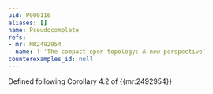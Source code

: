 ```yaml
---
uid: P000116
aliases: []
name: Pseudocomplete
refs:
- mr: MR2492954
  name: ! 'The compact-open topology: A new perspective'
counterexamples_id: null
---
```

Defined following Corollary 4.2 of {{mr:2492954}}
